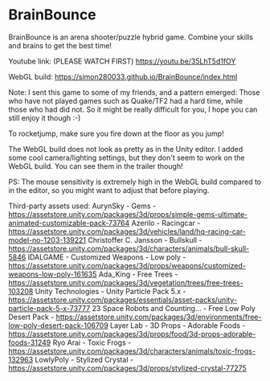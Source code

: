 # BrainBounce
BrainBounce is an arena shooter/puzzle hybrid game. Combine your skills and brains to get the best time!

Youtube link: (PLEASE WATCH FIRST)
https://youtu.be/35LhT5d1fOY

WebGL build:
https://simon280033.github.io/BrainBounce/index.html

Note:
I sent this game to some of my friends, and a pattern emerged: Those who have not played games such as Quake/TF2 had a hard time, while those who had did not. So it might be really difficult for you, I hope you can still enjoy it though :-)

To rocketjump, make sure you fire down at the floor as you jump!

The WebGL build does not look as pretty as in the Unity editor. I added some cool camera/lighting settings, but they don't seem to work on the WebGL build. You can see them in the trailer though!

PS: The mouse sensitivity is extremely high in the WebGL build compared to in the editor, so you might want to adjust that before playing.

Third-party assets used:
AurynSky - Gems - https://assetstore.unity.com/packages/3d/props/simple-gems-ultimate-animated-customizable-pack-73764
Azerilo - Racingcar - https://assetstore.unity.com/packages/3d/vehicles/land/hq-racing-car-model-no-1203-139221
Christoffer C. Jansson - Bullskull - https://assetstore.unity.com/packages/3d/characters/animals/bull-skull-5846
IDALGAME - Customized Weapons - Low poly - https://assetstore.unity.com/packages/3d/props/weapons/customized-weapons-low-poly-161635
Ada_King - Free Trees - https://assetstore.unity.com/packages/3d/vegetation/trees/free-trees-103208
Unity Technologies - Unity Particle Pack 5.x - https://assetstore.unity.com/packages/essentials/asset-packs/unity-particle-pack-5-x-73777
23 Space Robots and Counting... - Free Low Poly Desert Pack - https://assetstore.unity.com/packages/3d/environments/free-low-poly-desert-pack-106709
Layer Lab - 3D Props - Adorable Foods - https://assetstore.unity.com/packages/3d/props/food/3d-props-adorable-foods-31249
Ryo Arai - Toxic Frogs - https://assetstore.unity.com/packages/3d/characters/animals/toxic-frogs-132963
LowlyPoly - Stylized Crystal - https://assetstore.unity.com/packages/3d/props/stylized-crystal-77275
